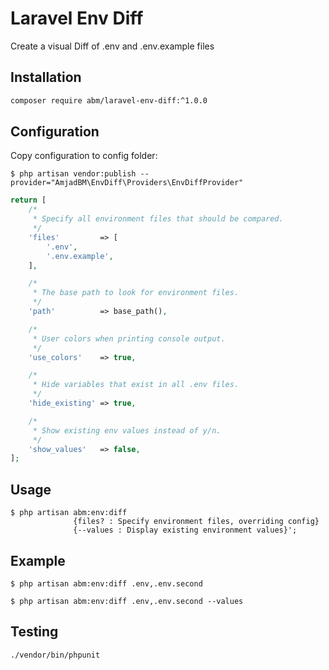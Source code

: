 # Laravel Env Diff

Create a visual Diff of .env and .env.example files

## Installation

```bash
composer require abm/laravel-env-diff:^1.0.0
```

## Configuration

Copy configuration to config folder:

```
$ php artisan vendor:publish --provider="AmjadBM\EnvDiff\Providers\EnvDiffProvider"
```

```php
return [
    /*
     * Specify all environment files that should be compared.
     */
    'files'         => [
        '.env',
        '.env.example',
    ],

    /*
     * The base path to look for environment files.
     */
    'path'          => base_path(),

    /*
     * User colors when printing console output.
     */
    'use_colors'    => true,

    /*
     * Hide variables that exist in all .env files.
     */
    'hide_existing' => true,

    /*
     * Show existing env values instead of y/n.
     */
    'show_values'   => false,
];
```

## Usage

```
$ php artisan abm:env:diff
              {files? : Specify environment files, overriding config}
              {--values : Display existing environment values}';
```

## Example

```
$ php artisan abm:env:diff .env,.env.second
```

```
$ php artisan abm:env:diff .env,.env.second --values
```

## Testing

```shell
./vendor/bin/phpunit
```
